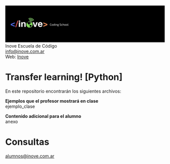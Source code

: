 ![Inove banner](/inove.jpg)
Inove Escuela de Código\
info@inove.com.ar\
Web: [Inove](http://inove.com.ar)

# Transfer learning! [Python]
En este repositorio encontrarán los siguientes archivos:

__Ejemplos que el profesor mostrará en clase__\
ejemplo_clase

__Contenido adicional para el alumno__\
anexo


# Consultas
alumnos@inove.com.ar


